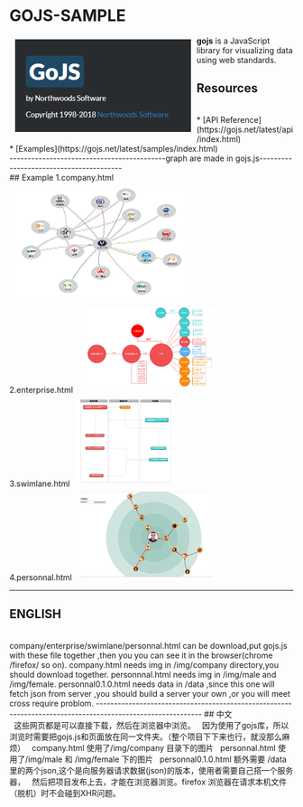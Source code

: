 # GOJS-SAMPLE

<a href="https://gojs.net/latest/index.html"><img src="https://github.com/azcvcza/gojs-Sample/blob/master/gojs.png" align="left" hspace="10" vspace="6"></a>

**gojs**  is a JavaScript library for visualizing data using web standards. 
</br>
## Resources
</br>
* [API Reference](https://gojs.net/latest/api/index.html)
</br>
* [Examples](https://gojs.net/latest/samples/index.html)
</br>
-------------------------------------------graph are made in gojs.js----------------------------------------
</br>
## Example
1.company.html
<img src="https://github.com/azcvcza/gojs-Sample/blob/master/img/company.png"  hspace="10" vspace="6">
</br>
2.enterprise.html
<img src="https://github.com/azcvcza/gojs-Sample/blob/master/img/enterprise.png"  hspace="10" vspace="6">
</br>
3.swimlane.html
<img src="https://github.com/azcvcza/gojs-Sample/blob/master/img/swimlane.png"  hspace="10" vspace="6">
</br>
4.personnal.html
<img src="https://github.com/azcvcza/gojs-Sample/blob/master/img/personnal.png"  hspace="10" vspace="6">
</br>


-----------------------------------------------------------------------------------------------------------
## ENGLISH
</br>
   company/enterprise/swimlane/personnal.html can be download,put gojs.js with these file together ,then you
   you can see it in the browser(chrome /firefox/ so on).
   company.html needs img in /img/company directory,you should download together.
   personnnal.html needs img in /img/male and /img/female.
   personnal0.1.0.html needs data in /data ,since this one will fetch json from server ,you should build a 
   server your own ,or you will meet cross require problom.
-----------------------------------------------------------------------------------------------------------
## 中文
</br>
   这些网页都是可以直接下载，然后在浏览器中浏览。
   因为使用了gojs库，所以浏览时需要把gojs.js和页面放在同一文件夹。（整个项目下下来也行，就没那么麻烦）
   company.html 使用了/img/company 目录下的图片
   personnal.html 使用了/img/male 和 /img/female 下的图片
   personnal0.1.0.html 额外需要 /data 里的两个json,这个是向服务器请求数据(json)的版本，使用者需要自己搭一个服务器，
   然后把项目发布上去，才能在浏览器浏览。firefox 浏览器在请求本机文件（脱机）时不会碰到XHR问题。
